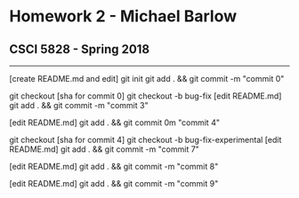 # Homework 2 - Michael Barlow
## CSCI 5828 - Spring 2018

***

[create README.md and edit]
git init
git add . && git commit -m "commit 0"

git checkout [sha for commit 0]
git checkout -b bug-fix
[edit README.md]
git add . && git commit -m "commit 3"

[edit README.md]
git add . && git commit 0m "commit 4"

git checkout [sha for commit 4]
git checkout -b bug-fix-experimental
[edit README.md]
git add . && git commit -m "commit 7"

[edit README.md]
git add . && git commit -m "commit 8"

[edit README.md]
git add . && git commit -m "commit 9"
